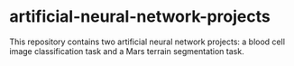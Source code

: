 # artificial-neural-network-projects
This repository contains two artificial neural network projects: a blood cell image classification task and a Mars terrain segmentation task.
